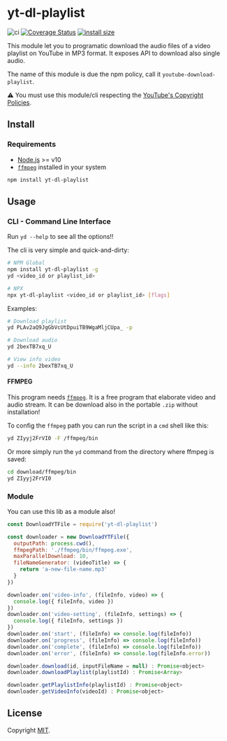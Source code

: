 # yt-dl-playlist

![ci](https://github.com/Eomm/youtube-download-playlist/workflows/ci/badge.svg)
[![Coverage Status](https://coveralls.io/repos/github/Eomm/youtube-download-playlist/badge.svg?branch=master)](https://coveralls.io/github/Eomm/youtube-download-playlist?branch=master)
[![install size](https://packagephobia.now.sh/badge?p=yt-dl-playlist)](https://packagephobia.now.sh/result?p=yt-dl-playlist)

This module let you to programatic download the audio files of a video playlist on YouTube in MP3 format.
It exposes API to download also single audio.

The name of this module is due the npm policy, call it `youtube-download-playlist`.

⚠ You must use this module/cli respecting the [YouTube's Copyright Policies](https://www.youtube.com/intl/en/about/copyright/#support-and-troubleshooting).

## Install

### Requirements

- [Node.js](https://nodejs.org/it/download/) >= v10
- [`ffmpeg`](https://www.ffmpeg.org/download.html) installed in your system

```sh
npm install yt-dl-playlist
```

## Usage

### CLI - Command Line Interface

Run `yd --help` to see all the options!!

The cli is very simple and quick-and-dirty:

```sh
# NPM Global
npm install yt-dl-playlist -g
yd <video_id or playlist_id>

# NPX
npx yt-dl-playlist <video_id or playlist_id> [flags]
```

Examples:

```sh
# Download playlist
yd PLAv2aQ9JgGbVcUtDpuiTB9WgaMljCUpa_ -p

# Download audio
yd 2bexTB7xq_U

# View info video
yd --info 2bexTB7xq_U
```


#### FFMPEG

This program needs [`ffmpeg`](https://www.ffmpeg.org/download.html).
It is a free program that elaborate video and audio stream.
It can be download also in the portable `.zip` without installation!

To config the `ffmpeg` path you can run the script in a `cmd` shell like this:

```sh
yd ZIyyj2FrVI0 -F /ffmpeg/bin
```

Or more simply run the `yd` command from the directory where ffmpeg is saved:

```sh
cd download/ffmpeg/bin
yd ZIyyj2FrVI0
```


### Module

You can use this lib as a module also!

```js
const DownloadYTFile = require('yt-dl-playlist')

const downloader = new DownloadYTFile({ 
  outputPath: process.cwd(),
  ffmpegPath: './ffmpeg/bin/ffmpeg.exe',
  maxParallelDownload: 10,
  fileNameGenerator: (videoTitle) => {
    return 'a-new-file-name.mp3'
  }
})

downloader.on('video-info', (fileInfo, video) => {
  console.log({ fileInfo, video })
})
downloader.on('video-setting', (fileInfo, settings) => {
  console.log({ fileInfo, settings })
})
downloader.on('start', (fileInfo) => console.log(fileInfo))
downloader.on('progress', (fileInfo) => console.log(fileInfo))
downloader.on('complete', (fileInfo) => console.log(fileInfo))
downloader.on('error', (fileInfo) => console.log(fileInfo.error))

downloader.download(id, inputFileName = null) : Promise<object>
downloader.downloadPlaylist(playlistId) : Promise<Array>

downloader.getPlaylistInfo(playlistId) : Promise<object>
downloader.getVideoInfo(videoId) : Promise<object>
```


## License

Copyright [MIT](./LICENSE).

